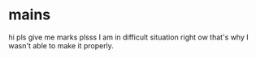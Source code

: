 # mains
hi pls give me marks plsss I am in difficult situation right ow that's why I wasn't able to make it properly.
